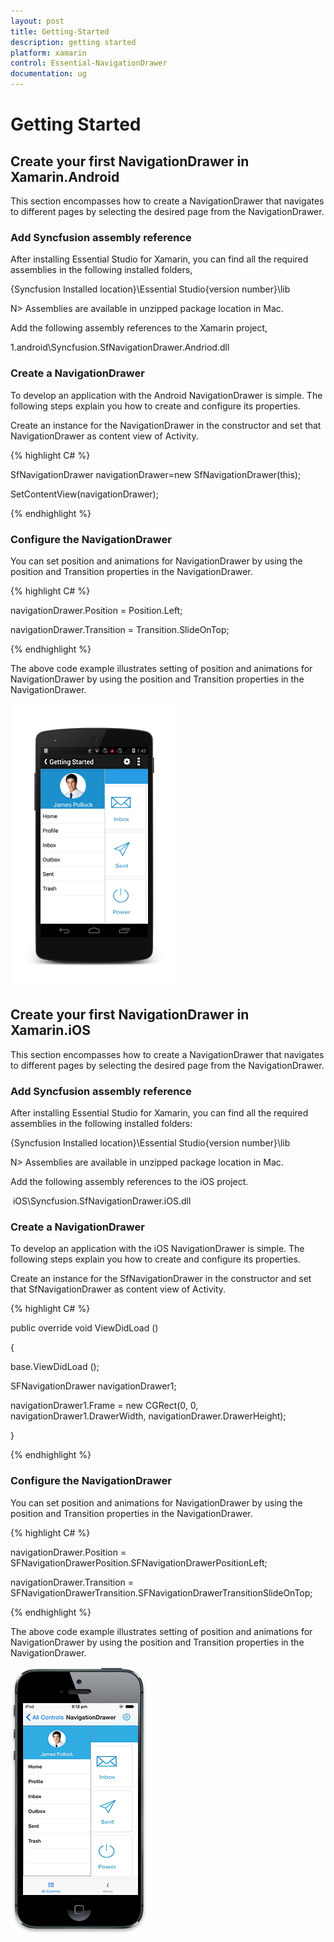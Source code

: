 ```yaml
---
layout: post
title: Getting-Started
description: getting started
platform: xamarin
control: Essential-NavigationDrawer
documentation: ug
---
```


# Getting Started

## Create your first NavigationDrawer in Xamarin.Android

This section encompasses how to create a NavigationDrawer that navigates to different pages by selecting the desired page from the NavigationDrawer.  



### Add Syncfusion assembly reference

After installing Essential Studio for Xamarin, you can find all the required assemblies in the following installed folders,

{Syncfusion Installed location}\Essential Studio\{version number}\lib




N> Assemblies are available in unzipped package location in Mac.

Add the following assembly references to the Xamarin project,

 1.android\Syncfusion.SfNavigationDrawer.Andriod.dll





### Create a NavigationDrawer

To develop an application with the Android NavigationDrawer is simple. The following steps explain you how to create and 
configure its properties.

Create an instance for the NavigationDrawer in the constructor and set that NavigationDrawer as content view of Activity. 



{% highlight C# %}  



SfNavigationDrawer navigationDrawer=new SfNavigationDrawer(this);

SetContentView(navigationDrawer);

{% endhighlight %} 

### Configure the NavigationDrawer

You can set position and animations for NavigationDrawer by using the position and Transition properties in the NavigationDrawer. 

{% highlight C# %}  



navigationDrawer.Position = Position.Left;

navigationDrawer.Transition = Transition.SlideOnTop;

{% endhighlight %} 

The above code example illustrates setting of position and animations for NavigationDrawer by using the position and 
Transition properties in the NavigationDrawer.

![](Create-your-first-NavigationDrawer-in-XamarinAndro_images/Create-your-first-NavigationDrawer-in-XamarinAndro_img2.png)

## Create your first NavigationDrawer in Xamarin.iOS

This section encompasses how to create a NavigationDrawer that navigates to different pages by selecting the desired page from the NavigationDrawer.  

### Add Syncfusion assembly reference

After installing Essential Studio for Xamarin, you can find all the required assemblies in the following installed folders:

{Syncfusion Installed location}\Essential Studio\{version number}\lib




N> Assemblies are available in unzipped package location in Mac.

Add the following assembly references to the iOS project.

 iOS\Syncfusion.SfNavigationDrawer.iOS.dll



### Create a NavigationDrawer

To develop an application with the iOS NavigationDrawer is simple. The following steps explain you how to create and configure its properties.

Create an instance for the SfNavigationDrawer in the constructor and set that SfNavigationDrawer as content view of Activity. 

{% highlight C# %}  



public override void ViewDidLoad ()

{

  base.ViewDidLoad ();

SFNavigationDrawer navigationDrawer1;

navigationDrawer1.Frame = new CGRect(0, 0, navigationDrawer1.DrawerWidth, navigationDrawer.DrawerHeight);

} 

{% endhighlight %} 

### Configure the NavigationDrawer

You can set position and animations for NavigationDrawer by using the position and Transition properties in the NavigationDrawer. 

{% highlight C# %}  



navigationDrawer.Position = SFNavigationDrawerPosition.SFNavigationDrawerPositionLeft;

navigationDrawer.Transition = SFNavigationDrawerTransition.SFNavigationDrawerTransitionSlideOnTop; 

{% endhighlight %} 

The above code example illustrates setting of position and animations for NavigationDrawer by using the position and Transition properties in the NavigationDrawer.

![](Create-your-first-NavigationDrawer-in-XamariniOS_images/Create-your-first-NavigationDrawer-in-XamariniOS_img2.png)



